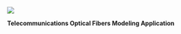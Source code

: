 <a href="https://michal037.github.io/tofma/tofma/"><img src="https://michal037.github.io/tofma/tofma/src/img/logo.png"></a>

**Telecommunications Optical Fibers Modeling Application**
